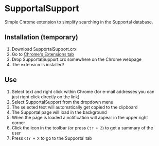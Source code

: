 # SupportalSupport
Simple Chrome extension to simplify searching in the Supportal database.

## Installation (temporary)
1. Download SupportalSupport.crx
2. Go to [Chrome's Extensions tab](`chrome://extensions/`)
3. Drop SupportalSupport.crx somewhere on the Chrome webpage
4. The extension is installed!


## Use
1. Select text and right click within Chrome (for e-mail addresses you can just right click directly on the link)
2. Select SupportalSupport from the dropdown menu
3. The selected text will automatically get copied to the clipboard
4. The Supportal page will load in the background
5. When the page is loaded a notification will appear in the upper right corner
6. Click the icon in the toolbar (or press `Ctr + Z`) to get a summary of the user
7. Press `Ctr + X` to go to the Supportal tab
